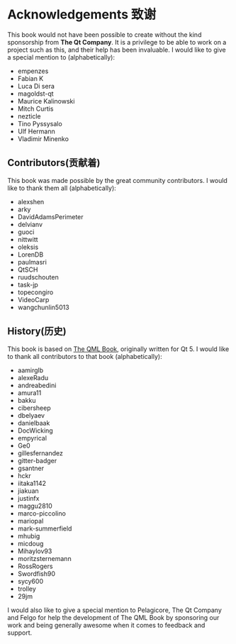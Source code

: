 # Acknowledgements 致谢

This book would not have been possible to create without the kind sponsorship from **The Qt Company**. It is a privilege to be able to work on a project such as this, and their help has been invaluable. I would like to give a special mention to (alphabetically):

- empenzes 
- Fabian K
- Luca Di sera 
- magoldst-qt 
- Maurice Kalinowski
- Mitch Curtis
- nezticle
- Tino Pyssysalo
- Ulf Hermann
- Vladimir Minenko

## Contributors(贡献着)

This book was made possible by the great community contributors. I would like to thank them all (alphabetically):

- alexshen
- arky
- DavidAdamsPerimeter
- delvianv
- guoci
- nittwitt
- oleksis
- LorenDB
- paulmasri
- QtSCH
- ruudschouten
- task-jp
- topecongiro
- VideoCarp
- wangchunlin5013

## History(历史)

This book is based on [The QML Book](https://qmlbook.github.io/), originally written for Qt 5. I would like to thank all contributors to that book (alphabetically):

- aamirglb
- alexeRadu
- andreabedini
- amura11
- bakku
- cibersheep
- dbelyaev
- danielbaak
- DocWicking
- empyrical
- Ge0
- gillesfernandez
- gitter-badger
- gsantner
- hckr
- iitaka1142
- jiakuan
- justinfx
- maggu2810
- marco-piccolino
- mariopal
- mark-summerfield
- mhubig
- micdoug
- Mihaylov93
- moritzsternemann
- RossRogers
- Swordfish90
- sycy600
- trolley
- 29jm

I would also like to give a special mention to Pelagicore, The Qt Company and Felgo for help the development of The QML Book by sponsoring our work and being generally awesome when it comes to feedback and support.
